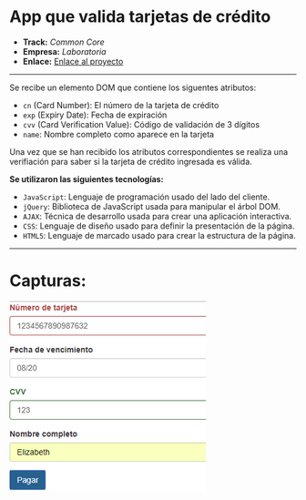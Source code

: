 # App que valida tarjetas de crédito

* **Track:** _Common Core_
* **Empresa:** _Laboratoria_
* **Enlace:** [Enlace al proyecto](https://superliza.github.io/card-validator-without-plugin/)

---

Se recibe un elemento DOM que contiene los siguentes atributos:
* `cn` (Card Number): El número de la tarjeta de crédito
* `exp` (Expiry Date): Fecha de expiración
* `cvv` (Card Verification Value): Código de validación de 3 dígitos
* `name`: Nombre completo como aparece en la tarjeta

Una vez que se han recibido los atributos correspondientes se realiza una verifiación para saber si la tarjeta de crédito ingresada es válida.

**Se utilizaron las siguientes tecnologías:**

* `JavaScript`: Lenguaje de programación usado del lado del cliente.
* `jQuery`: Biblioteca de JavaScript usada para manipular el árbol DOM.
* `AJAX`: Técnica de desarrollo usada para crear una aplicación interactiva.
* `CSS`: Lenguaje de diseño usado para definir la presentación de la página.
* `HTML5`: Lenguaje de marcado usado para crear la estructura de la página.

---

# Capturas:

![Captura 1](assets/images/card-validator.png)